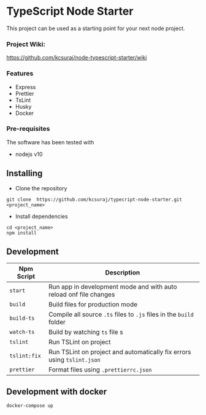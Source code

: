 # TypeScript Node Starter

This project can be used as a starting point for your next node project.

### Project Wiki:

https://github.com/kcsuraj/node-typescript-starter/wiki

### Features

- Express
- Prettier
- TsLint
- Husky
- Docker

### Pre-requisites

The software has been tested with

- nodejs v10

## Installing

- Clone the repository

```
git clone  https://github.com/kcsuraj/typecript-node-starter.git <project_name>
```

- Install dependencies

```
cd <project_name>
npm install
```

## Development

| Npm Script   | Description                                                            |
| ------------ | ---------------------------------------------------------------------- |
| `start`      | Run app in development mode and with auto reload onf file changes      |
| `build`      | Build files for production mode                                        |
| `build-ts`   | Compile all source `.ts` files to `.js` files in the `build` folder    |
| `watch-ts`   | Build by watching `ts` file s                                          |
| `tslint`     | Run TSLint on project                                                  |
| `tslint:fix` | Run TSLint on project and automatically fix errors using `tslint.json` |
| `prettier`   | Format files using `.prettierrc.json`                                  |

## Development with docker

```bash
docker-compose up
```
